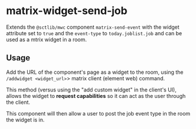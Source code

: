 # matrix-widget-send-job

Extends the `@sctlib/mwc` component `matrix-send-event` with the
widget attribute set to `true` and the `event-type` to
`today.joblist.job` and can be used as a mtrix widget in a room.


## Usage

Add the URL of the component's page as a widget to the room, using the
`/addwidget <widget_url>`> matrix client (element web) command.

This method (versus using the "add custom widget" in the client's UI),
allows the widget to **request capabilities** so it can act as the
user through the client.

This component will then allow a user to post the job event type in
the room the widget is in.
